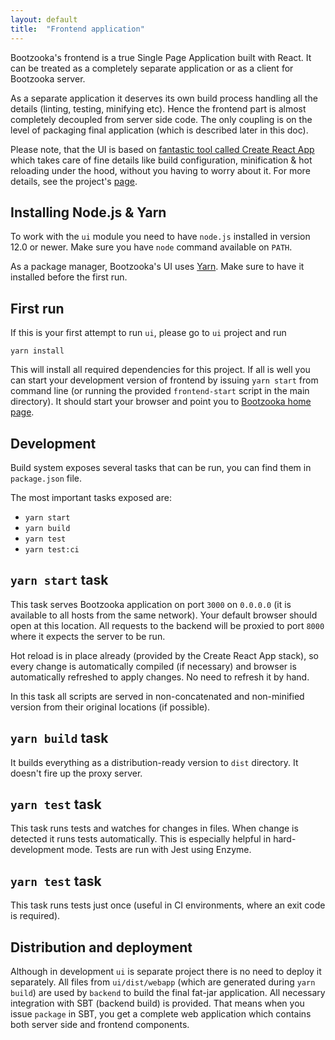 ```yaml
---
layout: default
title:  "Frontend application"
---
```


Bootzooka's frontend is a true Single Page Application built with React. It can be treated as a completely separate application or as a client for Bootzooka server.

As a separate application it deserves its own build process handling all the details (linting, testing, minifying etc). Hence the frontend part is almost completely decoupled from server side code. The only coupling is on the level of packaging final application (which is described later in this doc).

Please note, that the UI is based on [fantastic tool called Create React App](https://github.com/facebook/create-react-app) which takes care of fine details like build configuration, minification & hot reloading under the hood, without you having to worry about it. For more details, see the project's [page](https://github.com/facebook/create-react-app).

## Installing Node.js & Yarn

To work with the `ui` module you need to have `node.js` installed in version 12.0 or newer. Make sure you have `node` command available on `PATH`.

As a package manager, Bootzooka's UI uses [Yarn](https://yarnpkg.com). Make sure to have it installed before the first run.

## First run

If this is your first attempt to run `ui`, please go to `ui` project and run

	yarn install

This will install all required dependencies for this project. If all is well you can start your development version of frontend by issuing `yarn start` from command line (or running the provided `frontend-start` script in the main directory). It should start your browser and point you to [Bootzooka home page](http://0.0.0.0:3000/#/).

## Development

Build system exposes several tasks that can be run, you can find them in `package.json` file.

The most important tasks exposed are:

* `yarn start`
* `yarn build`
* `yarn test`
* `yarn test:ci`

## `yarn start` task

This task serves Bootzooka application on port `3000` on `0.0.0.0` (it is available to all hosts from the same network). Your default browser should open at this location. All requests to the backend will be proxied to port `8000` where it expects the server to be run.

Hot reload is in place already (provided by the Create React App stack), so every change is automatically compiled (if necessary) and browser is automatically refreshed to apply changes. No need to refresh it by hand.

In this task all scripts are served in non-concatenated and non-minified version from their original locations (if possible).

## `yarn build` task

It builds everything as a distribution-ready version to `dist` directory. It doesn't fire up the proxy server.

## `yarn test` task

This task runs tests and watches for changes in files. When change is detected it runs tests automatically. This is especially helpful in hard-development mode. Tests are run with Jest using Enzyme.

## `yarn test` task

This task runs tests just once (useful in CI environments, where an exit code is required).

## Distribution and deployment

Although in development `ui` is separate project there is no need to deploy it separately. All files from `ui/dist/webapp` (which are generated during `yarn build`) are used by `backend` to build the final fat-jar application. All necessary integration with SBT (backend build) is provided. That means when you issue `package` in SBT, you get a complete web application which contains both server side and frontend components.
